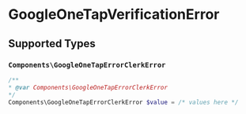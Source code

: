# GoogleOneTapVerificationError


## Supported Types

### `Components\GoogleOneTapErrorClerkError`

```php
/**
* @var Components\GoogleOneTapErrorClerkError
*/
Components\GoogleOneTapErrorClerkError $value = /* values here */
```

